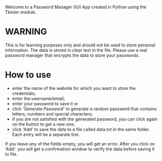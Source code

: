 
Welcome to a Password Manager GUI App created in Python using the Tkinter module. 

# WARNING
This is for learning purposes only and should not be used to store personal information.
The data is stored in clear text in the file.
Please use a real password manager that encrypts the data to store your passwords.

# How to use
- enter the name of the website for which you want to store the credentials;
- enter the username/email;
- enter your password to save it or 
- click 'Generate Password' to generate a random password that contains letters, numbers and special characters;
- if you are not satisfied with the generated password, you can click again on the button to get a new one;
- click 'Add' to save the data to a file called data.txt in the same folder. Each entry will be a separate line.

If you leave any of the fields empty, you will get an error.
After you click on 'Add'. you will get a confirmation window to verify the data before saving it to file.